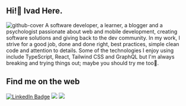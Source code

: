 ## Hi!👋 Ivad Here.
![github-cover](https://user-images.githubusercontent.com/54445417/173148243-8477c7f4-4de4-4c98-b229-d4b0a5f3d593.png)
A software developer, a learner, a blogger and a psychologist passionate about web and mobile development, creating software solutions and giving back to the dev community. In my work, I strive for a good job, done and done right, best practices, simple clean code and attention to details. Some of the technologies I enjoy using include TypeScript, React, Tailwind CSS and GraphQL but I'm always breaking and trying things out; maybe you should try me too🤗.

## Find me on the web
<a href="https://www.linkedin.com/in/ivadyhabimana/"><img src="https://img.shields.io/badge/LinkedIn-blue?style=for-the-badge&logo=linkedin&logoColor=white" alt="LinkedIn Badge"></a> <a href="https://dev.to/yvad60"><img src="https://img.shields.io/badge/dev.to-0A0A0A?style=for-the-badge&logo=devdotto&logoColor=white"></a> </a> <a href="https://twitter.com/ivadyhabimana"><img src="https://img.shields.io/badge/Twitter-1DA1F2?style=for-the-badge&logo=twitter&logoColor=white"></a>


